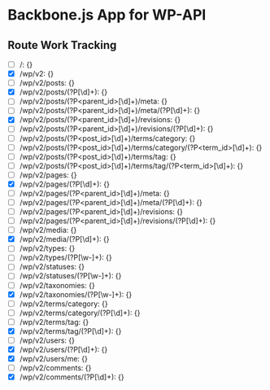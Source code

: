 Backbone.js App for WP-API
==============

## Route Work Tracking ##
- [ ] /: {}
- [x] /wp/v2: {}
- [ ] /wp/v2/posts: {}
- [x] /wp/v2/posts/(?P<id>[\d]+): {}
- [ ] /wp/v2/posts/(?P<parent_id>[\d]+)/meta: {}
- [ ] /wp/v2/posts/(?P<parent_id>[\d]+)/meta/(?P<id>[\d]+): {}
- [x] /wp/v2/posts/(?P<parent_id>[\d]+)/revisions: {}
- [ ] /wp/v2/posts/(?P<parent_id>[\d]+)/revisions/(?P<id>[\d]+): {}
- [ ] /wp/v2/posts/(?P<post_id>[\d]+)/terms/category: {}
- [ ] /wp/v2/posts/(?P<post_id>[\d]+)/terms/category/(?P<term_id>[\d]+): {}
- [ ] /wp/v2/posts/(?P<post_id>[\d]+)/terms/tag: {}
- [ ] /wp/v2/posts/(?P<post_id>[\d]+)/terms/tag/(?P<term_id>[\d]+): {}
- [ ] /wp/v2/pages: {}
- [x] /wp/v2/pages/(?P<id>[\d]+): {}
- [ ] /wp/v2/pages/(?P<parent_id>[\d]+)/meta: {}
- [ ] /wp/v2/pages/(?P<parent_id>[\d]+)/meta/(?P<id>[\d]+): {}
- [ ] /wp/v2/pages/(?P<parent_id>[\d]+)/revisions: {}
- [ ] /wp/v2/pages/(?P<parent_id>[\d]+)/revisions/(?P<id>[\d]+): {}
- [ ] /wp/v2/media: {}
- [x] /wp/v2/media/(?P<id>[\d]+): {}
- [ ] /wp/v2/types: {}
- [ ] /wp/v2/types/(?P<type>[\w-]+): {}
- [ ] /wp/v2/statuses: {}
- [ ] /wp/v2/statuses/(?P<status>[\w-]+): {}
- [ ] /wp/v2/taxonomies: {}
- [x] /wp/v2/taxonomies/(?P<taxonomy>[\w-]+): {}
- [ ] /wp/v2/terms/category: {}
- [ ] /wp/v2/terms/category/(?P<id>[\d]+): {}
- [ ] /wp/v2/terms/tag: {}
- [x] /wp/v2/terms/tag/(?P<id>[\d]+): {}
- [ ] /wp/v2/users: {}
- [x] /wp/v2/users/(?P<id>[\d]+): {}
- [x] /wp/v2/users/me: {}
- [ ] /wp/v2/comments: {}
- [x] /wp/v2/comments/(?P<id>[\d]+): {}
